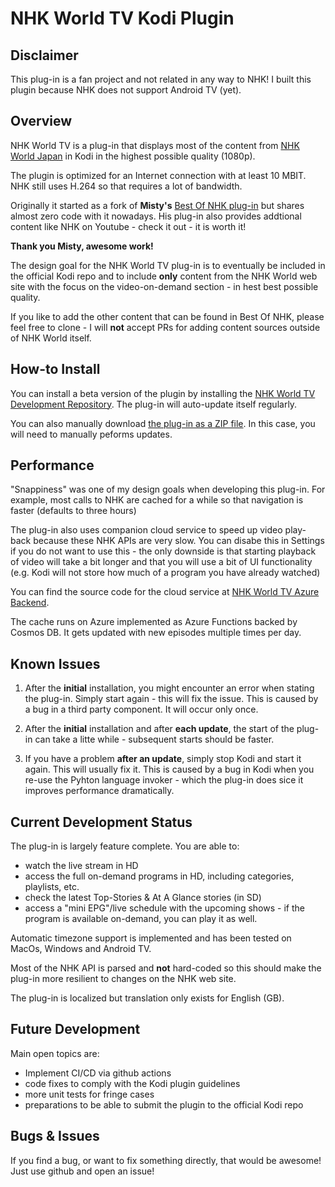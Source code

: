 # NHK World TV Kodi Plugin

## Disclaimer

This plug-in is a fan project and not related in any way to NHK! I built this plugin because NHK does not support Android TV (yet).

## Overview

NHK World TV is a plug-in that displays most of the content from [NHK World Japan](https://www3.nhk.or.jp/nhkworld/en/live/) in Kodi in the highest possible quality (1080p).

The plugin is optimized for an Internet connection with at least 10 MBIT. NHK still uses H.264 so that requires a lot of bandwidth.

Originally it started as a fork of **Misty's** [Best Of NHK plug-in](https://forum.kodi.tv/showthread.php?tid=196657) but shares almost zero code with it nowadays.  His plug-in also provides addtional content like NHK on Youtube - check it out - it is worth it!

**Thank you Misty, awesome work!**

The design goal for the NHK World TV plug-in is to eventually be included in the official Kodi repo and to include **only** content from the NHK World web site with the focus on the video-on-demand section - in hest best possible quality.

If you like to add the other content that can be found in Best Of NHK, please feel free to clone - I will **not** accept PRs for adding content sources outside of NHK World itself.

## How-to Install

You can install a beta version of the plugin by installing the [NHK World TV Development Repository](https://github.com/sbroenne/kodirepo/tree/master/repository.sbroenne). The plug-in will auto-update itself regularly.

You can also manually download [the plug-in as a ZIP file](https://github.com/sbroenne/kodirepo/tree/master/plugin.video.nhkworldtv). In this case, you will need to manually peforms updates.

## Performance

"Snappiness" was one of my design goals when developing this plug-in. For example, most calls to NHK are cached for a while so that navigation is faster (defaults to three hours)

The plug-in also uses companion cloud service to speed up video play-back because these NHK APIs are very slow. You can disabe this in Settings if you do not want to use this - the only downside is that starting playback of video will take a bit longer and that you will use a bit of UI functionality (e.g. Kodi will not store how much of a program you have already watched)

You can find the source code for the cloud service at [NHK World TV Azure Backend](https://github.com/sbroenne/nhkworldtv-backend).

The cache runs on Azure implemented as Azure Functions backed by Cosmos DB. It gets updated with new episodes multiple times per day.

## Known Issues

1. After the **initial** installation, you might encounter an error when stating the plug-in. Simply start again - this will fix the issue. This is caused by a bug in a third party component. It will occur only once.

2. After the **initial** installation and after **each update**, the start of the plug-in can take a litte while - subsequent starts should be faster.

3. If you have a problem **after an update**, simply stop Kodi and start it again. This will usually fix it. This is caused by a bug in Kodi when you re-use the Pyhton language invoker - which the plug-in does sice it improves performance dramatically.

## Current Development Status

The plug-in is largely feature complete. You are able to:

- watch the live stream in HD
- access the full on-demand programs in HD, including categories, playlists, etc.
- check the latest Top-Stories & At A Glance stories (in SD)
- access a "mini EPG"/live schedule with the upcoming shows - if the program is available on-demand, you can play it as well.

Automatic timezone support is implemented and has been tested on MacOs, Windows and Android TV.

Most of the NHK API is parsed and **not** hard-coded so this should make the plug-in more resilient to changes on the NHK web site.

The plug-in is localized but translation only exists for English (GB).

## Future Development

Main open topics are:

- Implement CI/CD via github actions
- code fixes to comply with the Kodi plugin guidelines
- more unit tests for fringe cases
- preparations to be able to submit the plugin to the official Kodi repo

## Bugs & Issues

If you find a bug, or want to fix something directly, that would be awesome! Just use github and open an issue!
